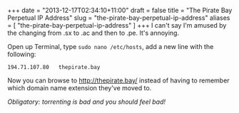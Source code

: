 +++
date = "2013-12-17T02:34:10+11:00"
draft = false
title = "The Pirate Bay Perpetual IP Address"
slug = "the-pirate-bay-perpetual-ip-address"
aliases = [
	"the-pirate-bay-perpetual-ip-address"
]
+++
I can't say I'm amused by the changing from .sx to .ac and then to .pe. It's annoying.  

Open up Terminal, type <code>sudo nano /etc/hosts</code>, add a new line with the following:  

	194.71.107.80	thepirate.bay  
    
Now you can browse to http://thepirate.bay/ instead of having to remember which domain name extension they've moved to.  

*Obligatory: torrenting is bad and you should feel bad!*